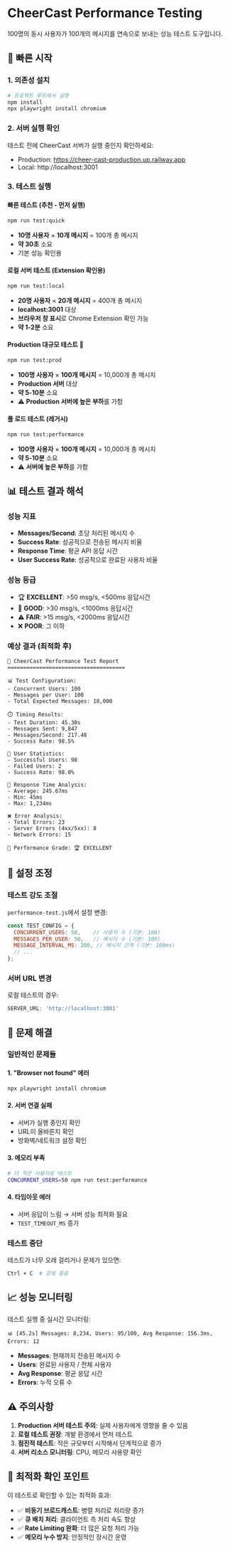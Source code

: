 # CheerCast Performance Testing

100명의 동시 사용자가 100개의 메시지를 연속으로 보내는 성능 테스트 도구입니다.

## 🚀 빠른 시작

### 1. 의존성 설치
```bash
# 프로젝트 루트에서 실행
npm install
npx playwright install chromium
```

### 2. 서버 실행 확인
테스트 전에 CheerCast 서버가 실행 중인지 확인하세요:
- Production: https://cheer-cast-production.up.railway.app
- Local: http://localhost:3001

### 3. 테스트 실행

#### 빠른 테스트 (추천 - 먼저 실행)
```bash
npm run test:quick
```
- **10명 사용자** × **10개 메시지** = 100개 총 메시지
- **약 30초** 소요
- 기본 성능 확인용

#### 로컬 서버 테스트 (Extension 확인용)
```bash
npm run test:local
```
- **20명 사용자** × **20개 메시지** = 400개 총 메시지
- **localhost:3001** 대상
- **브라우저 창 표시**로 Chrome Extension 확인 가능
- **약 1-2분** 소요

#### Production 대규모 테스트 🚀
```bash
npm run test:prod
```
- **100명 사용자** × **100개 메시지** = 10,000개 총 메시지
- **Production 서버** 대상
- **약 5-10분** 소요
- ⚠️ **Production 서버에 높은 부하**를 가함

#### 풀 로드 테스트 (레거시)
```bash
npm run test:performance
```
- **100명 사용자** × **100개 메시지** = 10,000개 총 메시지
- **약 5-10분** 소요
- ⚠️ **서버에 높은 부하**를 가함

## 📊 테스트 결과 해석

### 성능 지표
- **Messages/Second**: 초당 처리된 메시지 수
- **Success Rate**: 성공적으로 전송된 메시지 비율
- **Response Time**: 평균 API 응답 시간
- **User Success Rate**: 성공적으로 완료된 사용자 비율

### 성능 등급
- 🏆 **EXCELLENT**: >50 msg/s, <500ms 응답시간
- 🎯 **GOOD**: >30 msg/s, <1000ms 응답시간  
- ⚠️ **FAIR**: >15 msg/s, <2000ms 응답시간
- ❌ **POOR**: 그 이하

### 예상 결과 (최적화 후)
```
🎈 CheerCast Performance Test Report
=====================================

📊 Test Configuration:
- Concurrent Users: 100
- Messages per User: 100
- Total Expected Messages: 10,000

⏱️ Timing Results:
- Test Duration: 45.30s
- Messages Sent: 9,847
- Messages/Second: 217.48
- Success Rate: 98.5%

👥 User Statistics:
- Successful Users: 98
- Failed Users: 2
- Success Rate: 98.0%

🚀 Response Time Analysis:
- Average: 245.67ms
- Min: 45ms
- Max: 1,234ms

❌ Error Analysis:
- Total Errors: 23
- Server Errors (4xx/5xx): 8
- Network Errors: 15

🎯 Performance Grade: 🏆 EXCELLENT
```

## 🔧 설정 조정

### 테스트 강도 조절
`performance-test.js`에서 설정 변경:

```javascript
const TEST_CONFIG = {
  CONCURRENT_USERS: 50,    // 사용자 수 (기본: 100)
  MESSAGES_PER_USER: 50,   // 메시지 수 (기본: 100)
  MESSAGE_INTERVAL_MS: 200, // 메시지 간격 (기본: 100ms)
  // ...
};
```

### 서버 URL 변경
로컬 테스트의 경우:
```javascript
SERVER_URL: 'http://localhost:3001'
```

## 🐛 문제 해결

### 일반적인 문제들

#### 1. "Browser not found" 에러
```bash
npx playwright install chromium
```

#### 2. 서버 연결 실패
- 서버가 실행 중인지 확인
- URL이 올바른지 확인
- 방화벽/네트워크 설정 확인

#### 3. 메모리 부족
```bash
# 더 적은 사용자로 테스트
CONCURRENT_USERS=50 npm run test:performance
```

#### 4. 타임아웃 에러
- 서버 응답이 느림 → 서버 성능 최적화 필요
- `TEST_TIMEOUT_MS` 증가

### 테스트 중단
테스트가 너무 오래 걸리거나 문제가 있으면:
```bash
Ctrl + C  # 강제 종료
```

## 📈 성능 모니터링

테스트 실행 중 실시간 모니터링:
```
📊 [45.2s] Messages: 8,234, Users: 95/100, Avg Response: 156.3ms, Errors: 12
```

- **Messages**: 현재까지 전송된 메시지 수
- **Users**: 완료된 사용자 / 전체 사용자
- **Avg Response**: 평균 응답 시간
- **Errors**: 누적 오류 수

## ⚠️ 주의사항

1. **Production 서버 테스트 주의**: 실제 사용자에게 영향을 줄 수 있음
2. **로컬 테스트 권장**: 개발 환경에서 먼저 테스트
3. **점진적 테스트**: 작은 규모부터 시작해서 단계적으로 증가
4. **서버 리소스 모니터링**: CPU, 메모리 사용량 확인

## 🎯 최적화 확인 포인트

이 테스트로 확인할 수 있는 최적화 효과:

- ✅ **비동기 브로드캐스트**: 병렬 처리로 처리량 증가
- ✅ **큐 배치 처리**: 클라이언트 측 처리 속도 향상  
- ✅ **Rate Limiting 완화**: 더 많은 요청 처리 가능
- ✅ **메모리 누수 방지**: 안정적인 장시간 운영